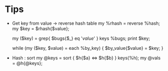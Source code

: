 

# Tips 


* Get key from value -> reverse hash table
	my %rhash = reverse %hash;
	my $key = $rhash{$value};
	
	my ($key) = grep{ $bugs{$_} eq '*value*' } keys %bugs;
	print $key;
	
	while (my ($key, $value) = each %by_key) {
		$by_value{$value} = $key;
	}

* Hash : sort
    my @keys = sort { $h{$a} <=> $h{$b} } keys(%h);
    my @vals = @h{@keys};
